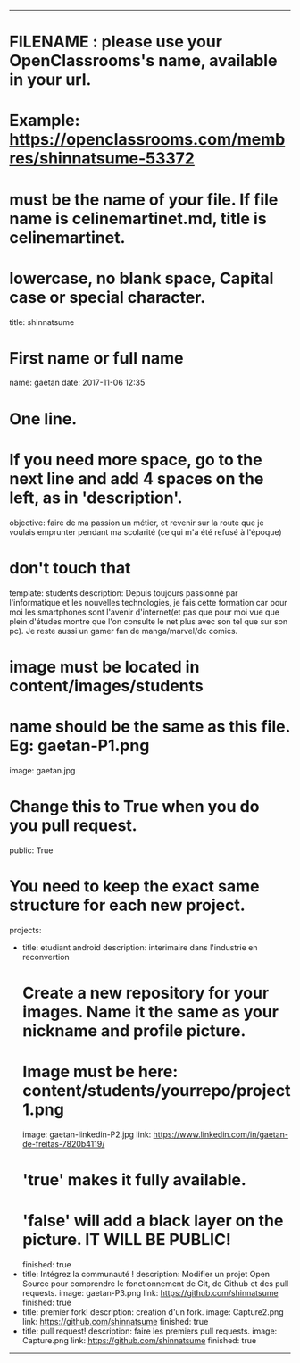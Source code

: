 ---

# FILENAME : please use your OpenClassrooms's name, available in your url.
# Example: https://openclassrooms.com/membres/shinnatsume-53372
# must be the name of your file. If file name is celinemartinet.md, title is celinemartinet.
# lowercase, no blank space, Capital case or special character.
title: shinnatsume

# First name or full name
name: gaetan
date: 2017-11-06 12:35

# One line.
# If you need more space, go to the next line and add 4 spaces on the left, as in 'description'.
objective: faire de ma passion un métier, et revenir sur la route que je voulais emprunter pendant ma scolarité (ce qui m'a été refusé à l'époque)

# don't touch that
template: students
description:
   Depuis toujours passionné par l'informatique et les nouvelles technologies, je fais cette formation car pour moi les smartphones sont l'avenir d'internet(et pas que pour moi vue que plein d'études montre que l'on consulte le net plus avec son tel que sur son pc). Je reste aussi un gamer fan de manga/marvel/dc comics.

# image must be located in content/images/students
# name should be the same as this file. Eg: gaetan-P1.png
image: gaetan.jpg

# Change this to True when you do you pull request.
public: True

# You need to keep the exact same structure for each new project.
projects:
  - title: etudiant android 
    description: interimaire dans l'industrie en reconvertion
    # Create a new repository for your images. Name it the same as your nickname and profile picture.
    # Image must be here: content/students/yourrepo/project1.png
    image: gaetan-linkedin-P2.jpg
    link: https://www.linkedin.com/in/gaetan-de-freitas-7820b4119/
    # 'true' makes it fully available.
    # 'false' will add a black layer on the picture. IT WILL BE PUBLIC!
    finished: true
  - title: Intégrez la communauté !
    description: Modifier un projet Open Source pour comprendre le fonctionnement de Git, de Github et des pull requests. 
    image: gaetan-P3.png
    link: https://github.com/shinnatsume
    finished: true
  - title: premier fork!
    description: creation d'un fork. 
    image: Capture2.png
    link: https://github.com/shinnatsume
    finished: true
  - title: pull request!
    description: faire les premiers pull requests. 
    image: Capture.png
    link: https://github.com/shinnatsume
    finished: true

---